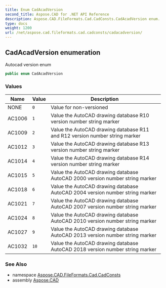 ```yaml
---
title: Enum CadAcadVersion
second_title: Aspose.CAD for .NET API Reference
description: Aspose.CAD.FileFormats.Cad.CadConsts.CadAcadVersion enum. Autocad version enum
type: docs
weight: 1200
url: /net/aspose.cad.fileformats.cad.cadconsts/cadacadversion/
---
```

## CadAcadVersion enumeration

Autocad version enum

```csharp
public enum CadAcadVersion
```

### Values

| Name | Value | Description |
| --- | --- | --- |
| NONE | `0` | Value for non-versioned |
| AC1006 | `1` | Value the AutoCAD drawing database R10 version number string marker |
| AC1009 | `2` | Value the AutoCAD drawing database R11 and R12 version number string marker |
| AC1012 | `3` | Value the AutoCAD drawing database R13 version number string marker |
| AC1014 | `4` | Value the AutoCAD drawing database R14 version number string marker |
| AC1015 | `5` | Value the AutoCAD drawing database AutoCAD 2000 version number string marker |
| AC1018 | `6` | Value the AutoCAD drawing database AutoCAD 2004 version number string marker |
| AC1021 | `7` | Value the AutoCAD drawing database AutoCAD 2007 version number string marker |
| AC1024 | `8` | Value the AutoCAD drawing database AutoCAD 2010 version number string marker |
| AC1027 | `9` | Value the AutoCAD drawing database AutoCAD 2013 version number string marker |
| AC1032 | `10` | Value the AutoCAD drawing database AutoCAD 2018 version number string marker |

### See Also

* namespace [Aspose.CAD.FileFormats.Cad.CadConsts](../../aspose.cad.fileformats.cad.cadconsts/)
* assembly [Aspose.CAD](../../)


